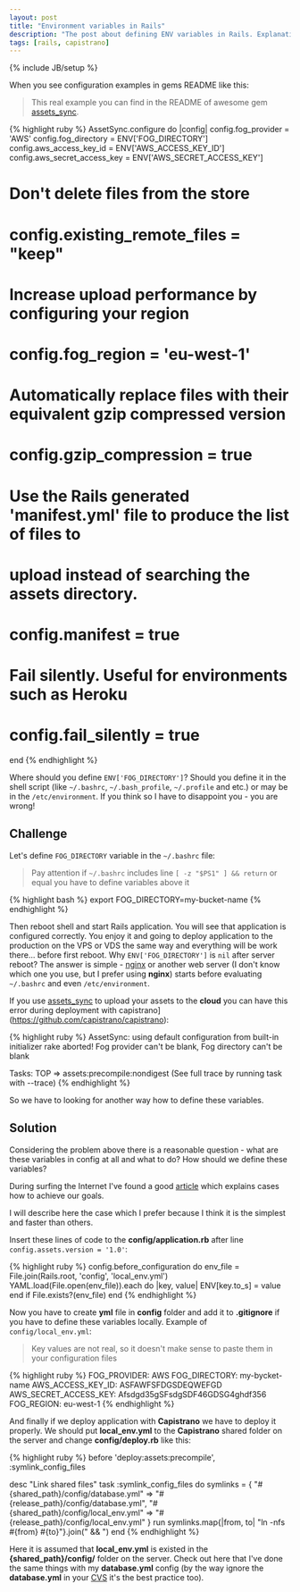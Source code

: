 ```yaml
---
layout: post
title: "Environment variables in Rails"
description: "The post about defining ENV variables in Rails. Explanation what does ENV['FOG_PROVIDER'] mean and how to configure Capistrano deployment with ENV variables"
tags: [rails, capistrano]
---
```

{% include JB/setup %}

When you see configuration examples in gems README like this:

> This real example you can find in the README of awesome gem [assets_sync](https://github.com/rumblelabs/asset_sync).

{% highlight ruby %}
AssetSync.configure do |config|
  config.fog_provider = 'AWS'
  config.fog_directory = ENV['FOG_DIRECTORY']
  config.aws_access_key_id = ENV['AWS_ACCESS_KEY_ID']
  config.aws_secret_access_key = ENV['AWS_SECRET_ACCESS_KEY']

  # Don't delete files from the store
  # config.existing_remote_files = "keep"
  #
  # Increase upload performance by configuring your region
  # config.fog_region = 'eu-west-1'
  #
  # Automatically replace files with their equivalent gzip compressed version
  # config.gzip_compression = true
  #
  # Use the Rails generated 'manifest.yml' file to produce the list of files to
  # upload instead of searching the assets directory.
  # config.manifest = true
  #
  # Fail silently.  Useful for environments such as Heroku
  # config.fail_silently = true
end
{% endhighlight %}

Where should you define `ENV['FOG_DIRECTORY']`? Should you define it in the shell script (like `~/.bashrc`, `~/.bash_profile`, `~/.profile` and etc.) or may be in the `/etc/environment`. If you think so I have to disappoint you - you are wrong!

## Challenge

Let's define `FOG_DIRECTORY` variable in the `~/.bashrc` file:

> Pay attention if `~/.bashrc` includes line `[ -z "$PS1" ] && return` or equal you have to define variables above it

{% highlight bash %}
export FOG_DIRECTORY=my-bucket-name
{% endhighlight %}

Then reboot shell and start Rails application. You will see that application is configured correctly. You enjoy it and going to deploy application to the production on the VPS or VDS the same way and everything will be work there... before first reboot. Why `ENV['FOG_DIRECTORY']` is `nil` after server reboot? The answer is simple - [nginx](http://nginx.org/) or another web server (I don't know which one you use, but I prefer using **nginx**) starts before evaluating `~/.bashrc` and even `/etc/environment`.

If you use [assets_sync](https://github.com/rumblelabs/asset_sync) to upload your assets to the **cloud** you can have this error during deployment with capistrano](https://github.com/capistrano/capistrano):

{% highlight ruby %}
AssetSync: using default configuration from built-in initializer
rake aborted!
Fog provider can't be blank, Fog directory can't be blank

Tasks: TOP => assets:precompile:nondigest
(See full trace by running task with --trace)
{% endhighlight %}

So we have to looking for another way how to define these variables.

## Solution

Considering the problem above there is a reasonable question - what are these variables in config at all and what to do? How should we define these variables?

During surfing the Internet I've found a good [article](http://railsapps.github.com/rails-environment-variables.html) which explains cases how to achieve our goals.

I will describe here the case which I prefer because I think it is the simplest and faster than others.

Insert these lines of code to the **config/application.rb** after line `config.assets.version = '1.0'`:

{% highlight ruby %}
config.before_configuration do
  env_file = File.join(Rails.root, 'config', 'local_env.yml')
  YAML.load(File.open(env_file)).each do |key, value|
    ENV[key.to_s] = value
  end if File.exists?(env_file)
end
{% endhighlight %}


Now you have to create **yml** file in **config** folder and add it to **.gitignore** if you have to define these variables locally. Example of `config/local_env.yml`:

> Key values are not real, so it doesn't make sense to paste them in your configuration files

{% highlight ruby %}
FOG_PROVIDER: AWS
FOG_DIRECTORY: my-bycket-name
AWS_ACCESS_KEY_ID: ASFAWFSFDGSDEQWEFGD
AWS_SECRET_ACCESS_KEY: Afsdgd35gSFsdgSDF46GDSG4ghdf356
FOG_REGION: eu-west-1
{% endhighlight %}


And finally if we deploy application with **Capistrano** we have to deploy it properly. We should put **local_env.yml** to the **Capistrano** shared folder on the server and change **config/deploy.rb** like this:

{% highlight ruby %}
before 'deploy:assets:precompile', :symlink_config_files

desc "Link shared files"
task :symlink_config_files do
  symlinks = {
    "#{shared_path}/config/database.yml" => "#{release_path}/config/database.yml",
    "#{shared_path}/config/local_env.yml" => "#{release_path}/config/local_env.yml"
  }
  run symlinks.map{|from, to| "ln -nfs #{from} #{to}"}.join(" && ")
end
{% endhighlight %}


Here it is assumed that **local_env.yml** is existed in the **{shared_path}/config/** folder on the server. Check out here that I've done the same things with my **database.yml** config (by the way ignore the **database.yml** in your [CVS](http://en.wikipedia.org/wiki/Concurrent_Versions_System) it's the best practice too).